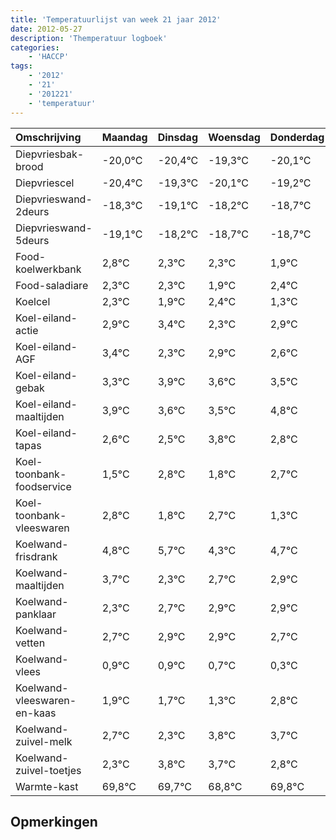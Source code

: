 ```yaml
---
title: 'Temperatuurlijst van week 21 jaar 2012'
date: 2012-05-27
description: 'Themperatuur logboek'
categories:
    - 'HACCP'
tags:
    - '2012'
    - '21'
    - '201221'
    - 'temperatuur'
---
```

|Omschrijving|Maandag|Dinsdag|Woensdag|Donderdag|Vrijdag|Zaterdag|Zondag|
|:---|:---|:---|:---|:---|:---|:---|:---|
|Diepvriesbak-brood|-20,0°C|-20,4°C|-19,3°C|-20,1°C|-19,2°C|-19,7°C|-19,7°C|
|Diepvriescel|-20,4°C|-19,3°C|-20,1°C|-19,2°C|-19,7°C|-19,7°C|-20,1°C|
|Diepvrieswand-2deurs|-18,3°C|-19,1°C|-18,2°C|-18,7°C|-18,7°C|-19,1°C|-18,6°C|
|Diepvrieswand-5deurs|-19,1°C|-18,2°C|-18,7°C|-18,7°C|-19,1°C|-18,6°C|-19,7°C|
|Food-koelwerkbank|2,8°C|2,3°C|2,3°C|1,9°C|2,4°C|1,3°C|1,9°C|
|Food-saladiare|2,3°C|2,3°C|1,9°C|2,4°C|1,3°C|1,9°C|1,6°C|
|Koelcel|2,3°C|1,9°C|2,4°C|1,3°C|1,9°C|1,6°C|1,5°C|
|Koel-eiland-actie|2,9°C|3,4°C|2,3°C|2,9°C|2,6°C|2,5°C|3,8°C|
|Koel-eiland-AGF|3,4°C|2,3°C|2,9°C|2,6°C|2,5°C|3,8°C|2,8°C|
|Koel-eiland-gebak|3,3°C|3,9°C|3,6°C|3,5°C|4,8°C|3,8°C|4,7°C|
|Koel-eiland-maaltijden|3,9°C|3,6°C|3,5°C|4,8°C|3,8°C|4,7°C|3,3°C|
|Koel-eiland-tapas|2,6°C|2,5°C|3,8°C|2,8°C|3,7°C|2,3°C|2,7°C|
|Koel-toonbank-foodservice|1,5°C|2,8°C|1,8°C|2,7°C|1,3°C|1,7°C|1,9°C|
|Koel-toonbank-vleeswaren|2,8°C|1,8°C|2,7°C|1,3°C|1,7°C|1,9°C|1,9°C|
|Koelwand-frisdrank|4,8°C|5,7°C|4,3°C|4,7°C|4,9°C|4,9°C|4,7°C|
|Koelwand-maaltijden|3,7°C|2,3°C|2,7°C|2,9°C|2,9°C|2,7°C|2,3°C|
|Koelwand-panklaar|2,3°C|2,7°C|2,9°C|2,9°C|2,7°C|2,3°C|3,8°C|
|Koelwand-vetten|2,7°C|2,9°C|2,9°C|2,7°C|2,3°C|3,8°C|3,7°C|
|Koelwand-vlees|0,9°C|0,9°C|0,7°C|0,3°C|1,8°C|1,7°C|0,8°C|
|Koelwand-vleeswaren-en-kaas|1,9°C|1,7°C|1,3°C|2,8°C|2,7°C|1,8°C|2,8°C|
|Koelwand-zuivel-melk|2,7°C|2,3°C|3,8°C|3,7°C|2,8°C|3,8°C|2,5°C|
|Koelwand-zuivel-toetjes|2,3°C|3,8°C|3,7°C|2,8°C|3,8°C|2,5°C|3,1°C|
|Warmte-kast|69,8°C|69,7°C|68,8°C|69,8°C|68,5°C|69,1°C|68,6°C|

## Opmerkingen


